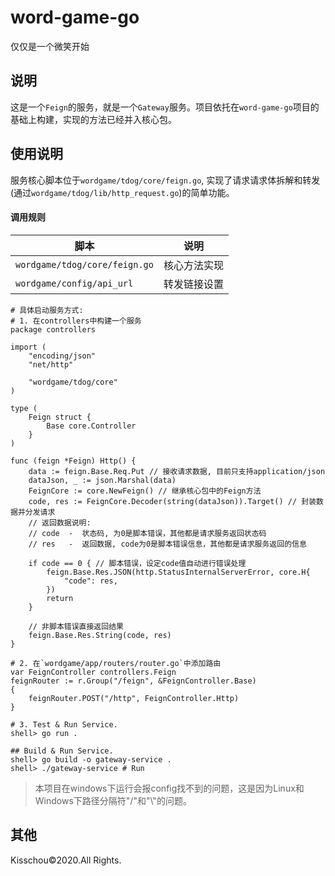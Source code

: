 # word-game-go
仅仅是一个微笑开始

## 说明
这是一个`Feign`的服务，就是一个`Gateway`服务。项目依托在`word-game-go`项目的基础上构建，实现的方法已经并入核心包。

## 使用说明
服务核心脚本位于`wordgame/tdog/core/feign.go`, 实现了请求请求体拆解和转发(通过`wordgame/tdog/lib/http_request.go`)的简单功能。

#### 调用规则
脚本 | 说明
-- | --
`wordgame/tdog/core/feign.go` | 核心方法实现
`wordgame/config/api_url` | 转发链接设置

```
# 具体启动服务方式:
# 1. 在controllers中构建一个服务
package controllers

import (
	"encoding/json"
	"net/http"

	"wordgame/tdog/core"
)

type (
	Feign struct {
		Base core.Controller
	}
)

func (feign *Feign) Http() {
	data := feign.Base.Req.Put // 接收请求数据, 目前只支持application/json
	dataJson, _ := json.Marshal(data)
	FeignCore := core.NewFeign() // 继承核心包中的Feign方法
	code, res := FeignCore.Decoder(string(dataJson)).Target() // 封装数据并分发请求
    // 返回数据说明:
    // code  -  状态码, 为0是脚本错误，其他都是请求服务返回状态码
    // res   -  返回数据, code为0是脚本错误信息，其他都是请求服务返回的信息

	if code == 0 { // 脚本错误，设定code值自动进行错误处理
		feign.Base.Res.JSON(http.StatusInternalServerError, core.H{
			"code": res,
		})
		return
	}

    // 非脚本错误直接返回结果
	feign.Base.Res.String(code, res)
}

# 2. 在`wordgame/app/routers/router.go`中添加路由
var FeignController controllers.Feign
feignRouter := r.Group("/feign", &FeignController.Base)
{
    feignRouter.POST("/http", FeignController.Http)
}

# 3. Test & Run Service.
shell> go run .

## Build & Run Service.
shell> go build -o gateway-service .
shell> ./gateway-service # Run
```
> 本项目在windows下运行会报config找不到的问题，这是因为Linux和Windows下路径分隔符"/"和"\\"的问题。

## 其他
Kisschou&copy;2020.All Rights.
